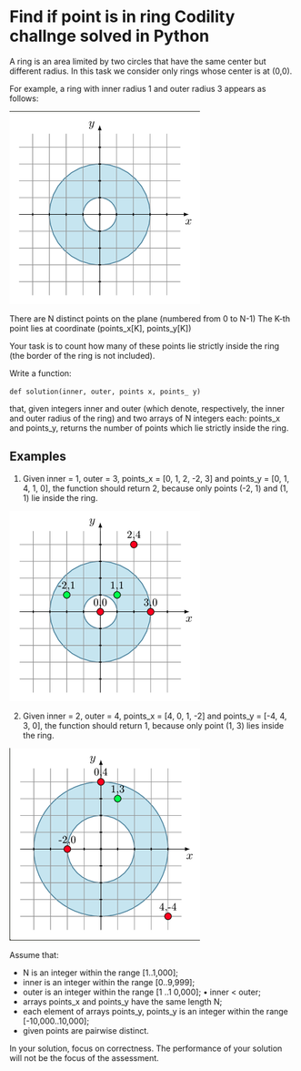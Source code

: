 # Find if point is in ring Codility challnge solved in Python
A ring is an area limited by two circles that have the same center but different radius. In this task we consider only rings whose center is at (0,0). 

For example, a ring with inner radius 1 and outer radius 3 appears as follows: 

![Image 1](/1.png)

There are N distinct points on the plane (numbered from 0 to N-1) The K-th point lies at coordinate (points_x[K], points_y[K]) 

Your task is to count how many of these points lie strictly inside the ring (the border of the ring is not included). 

Write a function: 
  
  `def solution(inner, outer, points x, points_ y) `
  
that, given integers inner and outer (which denote, respectively, the inner and outer radius of the ring) and two arrays of N integers each: points_x and points_y, returns the number of points which lie strictly inside the ring. 

## Examples 

1. Given inner = 1, outer = 3, points_x = [0, 1, 2, -2, 3] and points_y = [0, 1, 4, 1, 0], the function should return 2, because only points (-2, 1) and (1, 1) lie inside the ring. 

![Image 2](/2.png)

2. Given inner = 2, outer = 4, points_x = [4, 0, 1, -2] and points_y = [-4, 4, 3, 0], the function should return 1, because only point (1, 3) lies inside the ring. 

![Image 3](/3.png)

Assume that:
* N is an integer within the range [1..1,000]; 
* inner is an integer within the range [0..9,999]; 
* outer is an integer within the range [1 ..1 0,000]; • inner < outer; 
* arrays points_x and points_y have the same length N; 
* each element of arrays points_y, points_y is an integer within the range [-10,000..10,000]; 
* given points are pairwise distinct. 

In your solution, focus on correctness. The performance of your solution will not be the focus of the assessment. 
